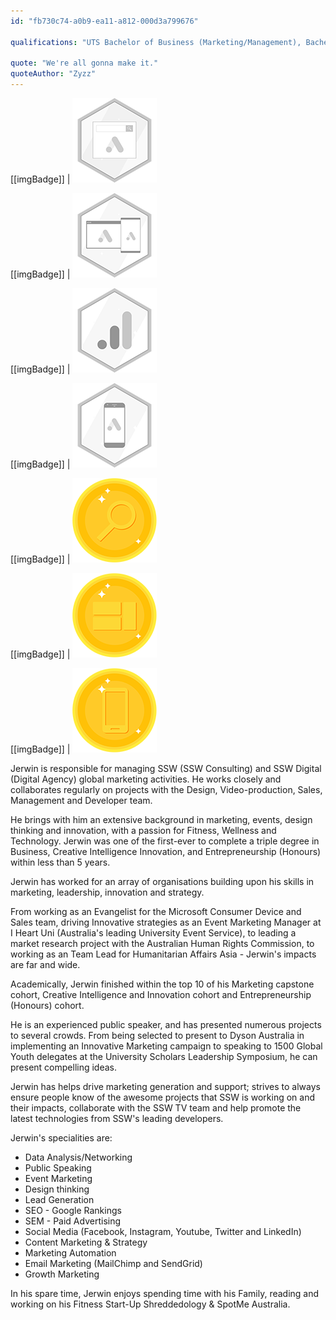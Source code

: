 ```yaml
---
id: "fb730c74-a0b9-ea11-a812-000d3a799676"

qualifications: "UTS Bachelor of Business (Marketing/Management), Bachelor of Creative Intelligence and Innovation, Bachelor of Entrepreneurship (Honours)"

quote: "We're all gonna make it."
quoteAuthor: "Zyzz"
---
```


[Editing your profile]: https://github.com/SSWConsulting/People/wiki/3.-Editing-your-profile

[[imgBadge]]
| ![Google Ad Search Certification](../badges/Certification-google-ads-search.png)

[[imgBadge]]
| ![Google Ad Display Certification](../badges/Certification-google-ads-display.png)

[[imgBadge]]
| ![Google Analytics Individual](../badges/Certification-google-analytics-individual.png)

[[imgBadge]]
| ![Google Ad Mobile Certification](../badges/Certification-google-ads-mobile.png)

[[imgBadge]]
| ![Google Ads Search Awards](../badges/Certification-google-award-ads-search.png)

[[imgBadge]]
| ![Google Ads Display Awards](../badges/Certification-google-award-ads-display.png)

[[imgBadge]]
| ![Google Ads Mobile Awards](../badges/Certification-google-award-ads-mobile.png)

Jerwin is responsible for managing SSW (SSW Consulting) and SSW Digital (Digital Agency) global marketing activities. He works closely and collaborates regularly on projects  with the Design, Video-production, Sales, Management and Developer team. 

He brings with him an extensive background in marketing, events, design thinking and innovation, with a passion for Fitness, Wellness and Technology. Jerwin was one of the first-ever to complete a triple degree in Business, Creative Intelligence Innovation, and Entrepreneurship (Honours) within less than 5 years.

Jerwin has worked for an array of organisations building upon his skills in marketing, leadership, innovation and strategy. 

From working as an Evangelist for the Microsoft Consumer Device and Sales team, driving Innovative strategies as an Event Marketing Manager at I Heart Uni (Australia's leading University Event Service), to leading a market research project with the Australian Human Rights Commission, to working as an Team Lead for Humanitarian Affairs Asia - Jerwin's impacts are far and wide.

Academically, Jerwin finished within the top 10 of his Marketing capstone cohort, Creative Intelligence and Innovation cohort and Entrepreneurship (Honours) cohort. 

He is an experienced public speaker, and has presented numerous projects to several crowds. From being selected to present to Dyson Australia in implementing an Innovative Marketing campaign to speaking to 1500 Global Youth delegates at the University Scholars Leadership Symposium, he can present compelling ideas. 

Jerwin has helps drive marketing generation and support; strives to always ensure people know of the awesome projects that SSW is working on and their impacts, collaborate with the SSW TV team and help promote the latest technologies from SSW's leading developers. 

Jerwin's specialities are:
* Data Analysis/Networking 
* Public Speaking
* Event Marketing
* Design thinking
* Lead Generation
* SEO - Google Rankings
* SEM - Paid Advertising
* Social Media (Facebook, Instagram, Youtube, Twitter and LinkedIn)
* Content Marketing & Strategy
* Marketing Automation
* Email Marketing (MailChimp and SendGrid)
* Growth Marketing 

In his spare time, Jerwin enjoys spending time with his Family, reading and working on his Fitness Start-Up Shreddedology & SpotMe Australia. 
